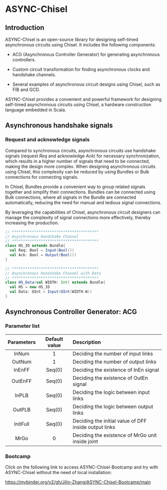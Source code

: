 # ASYNC-Chisel

## Introduction

ASYNC-Chisel is an open-source library for designing self-timed asynchronous circuits using Chisel. It includes the following components:

- ACG (Asynchronous Controller Generator) for generating asynchronous controllers.

- Custom circuit transformation for finding asynchronous clocks and handshake channels.

- Several examples of asynchronous circuit designs using Chisel, such as FIB and GCD.

ASYNC-Chisel provides a convenient and powerful framework for designing self-timed asynchronous circuits using Chisel, a hardware construction language embedded in Scala.

## Asynchronous handshake signals

### Request and acknowledge signals

Compared to synchronous circuits, asynchronous circuits use handshake signals (request *Req* and acknowledge *Ack*) for necessary synchronization, which results in a higher number of signals that need to be connected, making the design more complex. When designing asynchronous circuits using Chisel, this complexity can be reduced by using Bundles or Bulk connections for connecting signals.

In Chisel, Bundles provide a convenient way to group related signals together and simplify their connections. Bundles can be connected using Bulk connections, where all signals in the Bundle are connected automatically, reducing the need for manual and tedious signal connections.

By leveraging the capabilities of Chisel, asynchronous circuit designers can manage the complexity of signal connections more effectively, thereby increasing the production.

```scala
// ***************************************
// Asynchronous Handshake Channel
// ***************************************
class HS_IO extends Bundle{
  val Req: Bool = Input(Bool())
  val Ack: Bool = Output(Bool())
}

// ***************************************
// Asynchronous Handshake Channel with Data
// ***************************************
class HS_Data(val WIDTH: Int) extends Bundle{
  val HS = new HS_IO
  val Data: UInt = Input(UInt(WIDTH.W))
}
```

## Asynchronous Controller Generator: ACG

### Parameter list

| Parameters | Default value | Description                                           |
|:----------:|:-------------:|:----------------------------------------------------- |
| InNum      | 1             | Deciding the number of input links                    |
| OutNum     | 1             | Deciding the number of output links                   |
| InEnFF     | Seq(0)        | Deciding the existence of InEn signal                 |
| OutEnFF    | Seq(0)        | Deciding the existence of OutEn signal                |
| InPLB      | Seq(0)        | Deciding the logic between input links                |
| OutPLB     | Seq(0)        | Deciding the logic between output links               |
| InitFull   | Seq(0)        | Deciding the initial value of DFF inside output links |
| MrGo       | 0             | Deciding the existence of MrGo unit inside joint      |

### Bootcamp

Click on the following link to access ASYNC-Chisel-Bootcamp and try with ASYNC-Chisel without the need of local installation:

https://mybinder.org/v2/gh/Jilin-Zhang/ASYNC-Chisel-Bootcamp/main